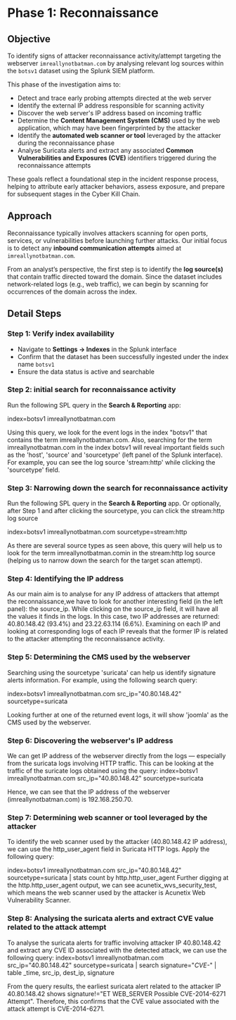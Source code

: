 # Phase 1: Reconnaissance

##  Objective
To identify signs of attacker reconnaissance activity/attempt targeting the webserver `imreallynotbatman.com` by analysing relevant log sources within the `botsv1` dataset using the Splunk SIEM platform.

This phase of the investigation aims to:
- Detect and trace early probing attempts directed at the web server
- Identify the external IP address responsible for scanning activity
- Discover the web server's IP address based on incoming traffic
- Determine the **Content Management System (CMS)** used by the web application, which may have been fingerprinted by the attacker
- Identify the **automated web scanner or tool** leveraged by the attacker during the reconnaissance phase
- Analyse Suricata alerts and extract any associated **Common Vulnerabilities and Exposures (CVE)** identifiers triggered during the reconnaissance attempts

These goals reflect a foundational step in the incident response process, helping to attribute early attacker behaviors, assess exposure, and prepare for subsequent stages in the Cyber Kill Chain.


##  Approach
Reconnaissance typically involves attackers scanning for open ports, services, or vulnerabilities before launching further attacks. 
Our initial focus is to detect any **inbound communication attempts** aimed at `imreallynotbatman.com`.

From an analyst’s perspective, the first step is to identify the **log source(s)** that contain traffic directed toward the domain. 
Since the dataset includes network-related logs (e.g., web traffic), we can begin by scanning for occurrences of the domain across the index.


## Detail Steps

###   Step 1: Verify index availability
- Navigate to **Settings → Indexes** in the Splunk interface
- Confirm that the dataset has been successfully ingested under the index name `botsv1`
- Ensure the data status is active and searchable

###   Step 2: initial search for reconnaissance activity
Run the following SPL query in the **Search & Reporting** app:

index=botsv1 imreallynotbatman.com

Using this query, we look for the event logs in the index "botsv1" that contains the term imreallynotbatman.com.
Also, searching for the term imreallynotbatman.com in the index botsv1 will reveal important fields such as the 'host', 'source' and 'sourcetype' (left panel of the Splunk interface).
For example, you can see the log source 'stream:http' while clicking the 'sourcetype' field.

###  Step 3: Narrowing down the search for reconnaissance activity
Run the following SPL query in the **Search & Reporting** app. Or optionally, after Step 1 and after clicking the sourcetype, you can click the stream:http log source

index=botsv1 imreallynotbatman.com sourcetype=stream:http

As there are several source types as seen above, this query will help us to look for the term imreallynotbatman.comin in the stream:http log source 
(helping us to narrow down the search for the target scan attempt). 

###  Step 4: Identifying the IP address
As our main aim is to analyse for any IP address of attackers that attempt the reconnaissance,we have to look for another interesting field (in the left panel): the source_ip. 
While clicking on the source_ip field, it will have all the values it finds in the logs. In this case, two IP addresses are returned: 40.80.148.42 (93.4%) and 23.22.63.114 (6.6%).
Examining on each IP and looking at corresponding logs of each IP reveals that the former IP is related to the attacker attempting the reconnaissance activity. 

 
###  Step 5: Determining the CMS used by the webserver
Searching using the sourcetype 'suricata' can help us identify signature alerts information.
For example, using the following search query:

index=botsv1 imreallynotbatman.com src_ip="40.80.148.42" sourcetype=suricata 

Looking further at one of the returned event logs, it will show 'joomla' as the CMS used by the webserver. 


###  Step 6: Discovering the webserver's IP address
We can get IP address of the webserver directly from the logs — especially from the suricata logs involving HTTP traffic. This can be looking at the traffic of the suricate logs obtained using the 
query: index=botsv1 imreallynotbatman.com src_ip="40.80.148.42" sourcetype=suricata

Hence, we can see that the IP address of the webserver (imreallynotbatman.com) is 192.168.250.70.
 
 
###  Step 7: Determining web scanner or tool leveraged by the attacker
To identify the web scanner used by the attacker (40.80.148.42 IP address), we can use the http_user_agent field in Suricata HTTP logs. Apply the following query:

index=botsv1 imreallynotbatman.com src_ip="40.80.148.42" sourcetype=suricata | stats count by http.http_user_agent
Further digging at the http.http_user_agent output, we can see acunetix_wvs_security_test, which means the web scanner used by the attacker is Acunetix Web Vulnerability Scanner. 


###  Step 8: Analysing the suricata alerts and extract CVE value related to the attack attempt
To analyse the suricata alerts for traffic involving attacker IP 40.80.148.42 and extract any CVE ID associated with the detected attack, we can use the following query:
index=botsv1 imreallynotbatman.com src_ip="40.80.148.42" sourcetype=suricata | search signature="*CVE-*" | table _time, src_ip, dest_ip, signature

From the query results, the earliest suricata alert related to the attacker IP 40.80.148.42 shows signature!="ET WEB_SERVER Possible CVE-2014-6271 Attempt". 
Therefore, this confirms that the CVE value associated with the attack attempt is CVE-2014-6271. 

